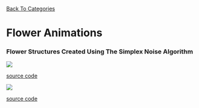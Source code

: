 [Back To Categories](https://github.com/GabrielQZ/Animations/tree/master#readme)

# Flower Animations

### Flower Structures Created Using The Simplex Noise Algorithm

![](flower-simplexnoise01.gif)

[source code](https://github.com/GabrielQZ/Animations/tree/master/Jul2020/flowers/flowers-living.js)

![](flower-simplexnoise02.gif)

[source code](https://github.com/GabrielQZ/Animations/tree/master/Jul2020/flowers/flowers-living-trippy.js)